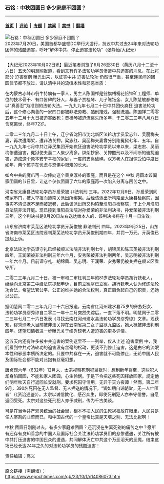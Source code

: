 ### 石铭：中秋团圆日 多少家庭不团圆？

---

#### [首页](../../../..?n14086073) &nbsp;|&nbsp; [评论](../../../../../epoch-comment?n14086073) &nbsp;|&nbsp; [专题](../../../../../epoch-special?n14086073) &nbsp;|&nbsp; [禁闻](../../../../../epoch-news?n14086073) &nbsp;|&nbsp; [禁书](../../../../../books?n14086073) &nbsp;|&nbsp; [翻墙](https://github.com/gfw-breaker/nogfw/blob/master/README.md?n14086073)


<div><img alt="石铭：中秋团圆日 多少家庭不团圆？" class="attachment-djy_600_400 size-djy_600_400 wp-post-image" src="https://i.epochtimes.com/assets/uploads/2023/07/id14039451-2307202128591528-600x400.jpg"/>
<div class="caption">
 2023年7月20日，美国首都华盛顿DC举行大游行，抗议中共过去24年来对法轮功团体的残酷迫害，呼吁“解体中共、停止迫害法轮功”（张静怡/大纪元）
</div></div><hr/><div class="post_content" id="artbody" itemprop="articleBody">
 <!-- article content begin -->
 <p>
  【大纪元2023年10月02日讯】最近笔者浏览了9月26至30日（黄历八月十二至十六日）五天的明慧网报道，看到又有许多法轮功学员惨遭中共迫害的消息，在此将部分
  <ok href="https://www.epochtimes.com/gb/tag/%E8%BF%AB%E5%AE%B3%E6%A1%88%E4%BE%8B.html">
   迫害案例
  </ok>
  曝光出来，以证实中共
  <ok href="https://www.epochtimes.com/gb/tag/%E8%BF%AB%E5%AE%B3%E6%B3%95%E8%BD%AE%E5%8A%9F.html">
   迫害法轮功
  </ok>
  仍然很严重，甚至连民间的团圆佳节都不放过，请认清中共的流氓本性和邪恶本质：
 </p>
 <p>
  在内蒙古赤峰市翁牛特旗有一家人，男主人陈国祥是翁旗梧桐花铅锌矿工程师、单位的技术骨干、有口皆碑的好人，与妻子贾桂琴、儿子陈钰金、女儿陈慧敏都修炼以“真善忍”为准则的法轮大法。一九九九年七月二十日中共团伙疯狂
  <ok href="https://www.epochtimes.com/gb/tag/%E8%BF%AB%E5%AE%B3%E6%B3%95%E8%BD%AE%E5%8A%9F.html">
   迫害法轮功
  </ok>
  后，这个修心向善的一家四口都被非法劳教、酷刑摧残，强制洗脑。陈国祥二零零五年十二月十九日被迫害致死；贾桂琴被迫流离失所多年，于二零二三年八月八日含冤离世，终年72岁。
 </p>
 <p>
  二零二三年九月二十日上午，辽宁省沈阳市沈北新区法轮功学员梁志红、吴丽梅夫妻，再次遭绑架，遭非法关押。梁志红、吴丽梅夫妻曾分别陷冤狱七年、五年。自一九九九年七月中共江泽民集团开始疯狂迫害法轮功学员以来以来，梁志宏、吴丽梅惨遭迫害，冤狱使夫妻二人聚少离多。绑架抄家、关押酷刑以及不间断的骚扰迫害，造成这个原本安宁幸福的家庭，一度的支离破碎。双方老人在担惊受怕中度日如年，两个孩子在忧虑与恐惧中艰难的长大。
 </p>
 <p>
  如今中共的魔爪再一次伸向这个善良淳朴的家庭，而且是在这个
  <ok href="https://www.epochtimes.com/gb/tag/%E4%B8%AD%E7%A7%8B.html">
   中秋
  </ok>
  月圆本该阖家团圆的节日里，让这个仅仅团圆了六年的家庭再一次陷入分离与困苦之中。
 </p>
 <p>
  河南省太康县法轮功学员孙爱荣被
  <ok href="https://www.epochtimes.com/gb/tag/%E9%9D%9E%E6%B3%95%E5%88%A4%E5%88%91.html">
   非法判刑
  </ok>
  三年。2022年12月9日，孙爱荣到同修家串门，被人举报而遭南关派出所绑架。后经该派出所构陷至太康县检察院，因事实不清证据不足而被退卷，此后该派出所又构陷至淮阳县检察院，于上个月淮阳县法院非法开庭。现已接到淮阳县法院对孙爱荣的非法判决书，孙爱荣被非法判刑三年，这个判决书是9月20日左右送达给本人的，该判决书将在十月一日生效。
 </p>
 <p>
  山东省济南市莱芜区法轮功学员亓英俊被
  <ok href="https://www.epochtimes.com/gb/tag/%E9%9D%9E%E6%B3%95%E5%88%A4%E5%88%91.html">
   非法判刑
  </ok>
  四年。2023年9月25日，山东省济南市莱芜区法院诬判莱芜法轮功学员亓英俊刑期四年，并罚一万元。亓英俊已提起上诉。
 </p>
 <p>
  北京法轮功学员谭守礼已经被顺义法院非法判刑七年，胡锦凤和陈玉英被非法判刑四年，王润荣被非法判刑三年六个月，安秀荣被非法判刑两年，吴志明被非法判刑一年六个月。目前谭守礼、胡锦凤、吴志明、王润荣、安秀荣仍被关押在顺义区看守所。
 </p>
 <p>
  二零二三年九月二十日，被一审和二审枉判三年的81岁法轮功学员胡行铣老人，继续向北京第二中级法院提起申诉，目前立案庭已立案。胡行铣老人认为修炼法轮功合法，希望法官公平、公正的维护她的合法权利，真正肩负起自己的职责，还她以公正。
 </p>
 <p>
  据明慧网二零二三年九月二十六日报道，云南省红河州建水县75岁的彝族妇女、法轮功学员缪秀琼自二零二一年十二月突然失踪后，一直下落不明。明慧网于二零二三年七月二十六日发表《寻找云南红河州建水县法轮功学员缪秀琼》文章。现获知，缪秀琼老人目前被非法关押在云南省第二女子监狱九监区，她大概被非法判刑四年。还望知情者进一步曝光关于缪秀琼老人遭迫害的更多详情。
 </p>
 <p>
  这五天内还有许多被中共迫害的案例这里不一一列举，仅从上述
  <ok href="https://www.epochtimes.com/gb/tag/%E8%BF%AB%E5%AE%B3%E6%A1%88%E4%BE%8B.html">
   迫害案例
  </ok>
  中，我们看到中共对法轮功的迫害没有丝毫的松动，更谈不到停止迫害，这是由它的流氓本性和邪恶本质所决定的。只要中共存在一天，迫害就不可能停止，无论中国人民及国际社会都不能对此抱有丝毫幻想。
 </p>
 <p>
  唐贞观六年（632年）12月末，太宗视察死刑犯监狱时，想到新年将至，这些犯人却身陷囹圄，不能和家人团圆，心生怜悯。于是下令把这些死囚释放回家，规定他们明年秋天自行返回长安就刑。要求死囚守信用，无异于天方夜谭！然而，第二年9月，390名死囚在无人监督、无人押送的情况下，“皆如期自诣朝堂，无一人亡匿者”（《资治通鉴》）。太宗以诚信教化、感召众生，即使死刑犯人亦奉守信誉，自愿返回受死。太宗对这些死刑犯人亦予减刑，传为千古美谈。
 </p>
 <p>
  可是在当今共产邪灵统治的社会里，根本不把人民的生死祸福放在眼里，人民只是任人宰割的韭菜而已。和中国古代的一个皇帝比真是天壤之别、无法比拟啊！
 </p>
 <p>
  <ok href="https://www.epochtimes.com/gb/tag/%E4%B8%AD%E7%A7%8B.html">
   中秋
  </ok>
  团圆日刚刚过去，有多少家庭难团圆？还沉浸在生离死别的痛苦之中？愿所有还存有良知善念的中国人及国际社会关注法轮功学员们的悲惨遭遇，关注所有被中共打压迫害的中国民众的遭遇，共同解体灭亡中共这个万恶滔天的恶魔，结束这场已经长达24年之久的对法轮功学员的残酷迫害！
 </p>
 <p>
  责任编辑：高义
 </p>
 <!-- article content end -->
 <div id="below_article_ad">
 </div>
</div>


---

原文链接（需翻墙）：https://www.epochtimes.com/gb/23/10/1/n14086073.htm